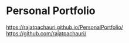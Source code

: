 # Personal Portfolio

https://rajatpachauri.github.io/PersonalPortfolio/ 
https://github.com/rajatpachauri/
